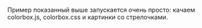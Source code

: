Пример показанный выше запускается очень просто: качаем colorbox.js, colorbox.css и картинки со стрелочками.




<!--link href="/colorbox.css" rel="stylesheet" type="text/css" />;
<script src="/colorbox.js" type="text/javascript"></script>
<script>
	jQuery(document).ready(function(){
		jQuery("a[rel='box']").colorbox();
	});
</script>

<ul>
<li><a href="/demo/img/colorbox/1.jpg" rel="box"><img src="/demo/img/colorbox/1_min.jpg" alt=""/></a></li>
<li><a href="/demo/img/colorbox/2.jpg" rel="box"><img src="/demo/img/colorbox/2_min.jpg" alt=""/></a></li>
<li><a href="/demo/img/colorbox/3.jpg" rel="box"><img src="/demo/img/colorbox/3_min.jpg" alt=""/></a></li>
</ul-->
